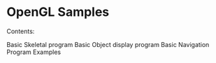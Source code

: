 OpenGL Samples
==============

Contents: 

Basic Skeletal program
Basic Object display program
Basic Navigation Program
Examples